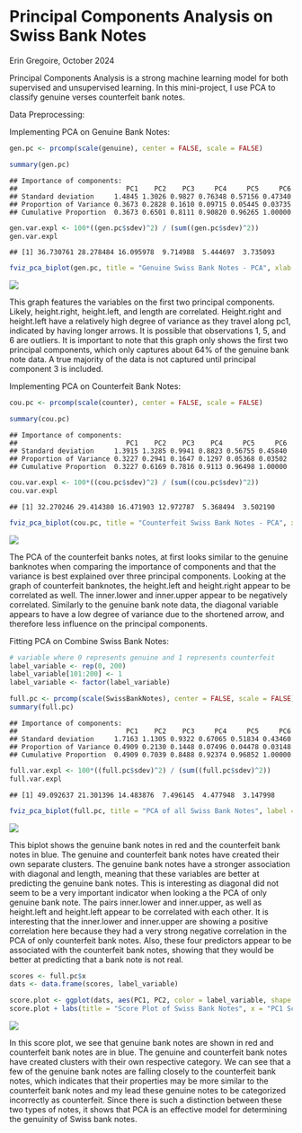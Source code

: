 Principal Components Analysis on Swiss Bank Notes
================
Erin Gregoire,
October 2024

Principal Components Analysis is a strong machine learning model for
both supervised and unsupervised learning. In this mini-project, I use
PCA to classify genuine verses counterfeit bank notes.

Data Preprocessing:

Implementing PCA on Genuine Bank Notes:

``` r
gen.pc <- prcomp(scale(genuine), center = FALSE, scale = FALSE)

summary(gen.pc)
```

    ## Importance of components:
    ##                           PC1    PC2    PC3     PC4     PC5     PC6
    ## Standard deviation     1.4845 1.3026 0.9827 0.76348 0.57156 0.47340
    ## Proportion of Variance 0.3673 0.2828 0.1610 0.09715 0.05445 0.03735
    ## Cumulative Proportion  0.3673 0.6501 0.8111 0.90820 0.96265 1.00000

``` r
gen.var.expl <- 100*((gen.pc$sdev)^2) / (sum((gen.pc$sdev)^2))
gen.var.expl
```

    ## [1] 36.730761 28.278484 16.095978  9.714988  5.444697  3.735093

``` r
fviz_pca_biplot(gen.pc, title = "Genuine Swiss Bank Notes - PCA", xlab = "PC1 Scores (36% var expl)", ylab = "PC2 Scores (28% var expl)")
```

![](Principal-Components-Analysis-on-Swiss-Bank-Notes_files/figure-gfm/unnamed-chunk-3-1.png)<!-- -->

This graph features the variables on the first two principal components.
Likely, height.right, height.left, and length are correlated.
Height.right and height.left have a relatively high degree of variance
as they travel along pc1, indicated by having longer arrows. It is
possible that observations 1, 5, and 6 are outliers. It is important to
note that this graph only shows the first two principal components,
which only captures about 64% of the genuine bank note data. A true
majority of the data is not captured until principal component 3 is
included.

Implementing PCA on Counterfeit Bank Notes:

``` r
cou.pc <- prcomp(scale(counter), center = FALSE, scale = FALSE)

summary(cou.pc)
```

    ## Importance of components:
    ##                           PC1    PC2    PC3    PC4     PC5     PC6
    ## Standard deviation     1.3915 1.3285 0.9941 0.8823 0.56755 0.45840
    ## Proportion of Variance 0.3227 0.2941 0.1647 0.1297 0.05368 0.03502
    ## Cumulative Proportion  0.3227 0.6169 0.7816 0.9113 0.96498 1.00000

``` r
cou.var.expl <- 100*((cou.pc$sdev)^2) / (sum((cou.pc$sdev)^2))
cou.var.expl
```

    ## [1] 32.270246 29.414380 16.471903 12.972787  5.368494  3.502190

``` r
fviz_pca_biplot(cou.pc, title = "Counterfeit Swiss Bank Notes - PCA", xlab = "PC1 Scores (32% var expl)", ylab = "PC2 Scores (29% var expl)")
```

![](Principal-Components-Analysis-on-Swiss-Bank-Notes_files/figure-gfm/unnamed-chunk-5-1.png)<!-- -->

The PCA of the counterfeit banks notes, at first looks similar to the
genuine banknotes when comparing the importance of components and that
the variance is best explained over three principal components. Looking
at the graph of counterfeit banknotes, the height.left and height.right
appear to be correlated as well. The inner.lower and inner.upper appear
to be negatively correlated. Similarly to the genuine bank note data,
the diagonal variable appears to have a low degree of variance due to
the shortened arrow, and therefore less influence on the principal
components.

Fitting PCA on Combine Swiss Bank Notes:

``` r
# variable where 0 represents genuine and 1 represents counterfeit
label_variable <- rep(0, 200)
label_variable[101:200] <- 1
label_variable <- factor(label_variable)
```

``` r
full.pc <- prcomp(scale(SwissBankNotes), center = FALSE, scale = FALSE)
summary(full.pc)
```

    ## Importance of components:
    ##                           PC1    PC2    PC3     PC4     PC5     PC6
    ## Standard deviation     1.7163 1.1305 0.9322 0.67065 0.51834 0.43460
    ## Proportion of Variance 0.4909 0.2130 0.1448 0.07496 0.04478 0.03148
    ## Cumulative Proportion  0.4909 0.7039 0.8488 0.92374 0.96852 1.00000

``` r
full.var.expl <- 100*((full.pc$sdev)^2) / (sum((full.pc$sdev)^2))
full.var.expl
```

    ## [1] 49.092637 21.301396 14.483876  7.496145  4.477948  3.147998

``` r
fviz_pca_biplot(full.pc, title = "PCA of all Swiss Bank Notes", label = 'var', habillage = label_variable, xlab = "PC1 Scores (49% var expl)", ylab = "PC2 Scores (21% var expl)")
```

![](Principal-Components-Analysis-on-Swiss-Bank-Notes_files/figure-gfm/unnamed-chunk-9-1.png)<!-- -->

This biplot shows the genuine bank notes in red and the counterfeit bank
notes in blue. The genuine and counterfeit bank notes have created their
own separate clusters. The genuine bank notes have a stronger
association with diagonal and length, meaning that these variables are
better at predicting the genuine bank notes. This is interesting as
diagonal did not seem to be a very important indicator when looking a
the PCA of only genuine bank note. The pairs inner.lower and
inner.upper, as well as height.left and height.left appear to be
correlated with each other. It is interesting that the inner.lower and
inner.upper are showing a positive correlation here because they had a
very strong negative correlation in the PCA of only counterfeit bank
notes. Also, these four predictors appear to be associated with the
counterfeit bank notes, showing that they would be better at predicting
that a bank note is not real.

``` r
scores <- full.pc$x
dats <- data.frame(scores, label_variable)

score.plot <- ggplot(dats, aes(PC1, PC2, color = label_variable, shape = label_variable)) + geom_point()
score.plot + labs(title = "Score Plot of Swiss Bank Notes", x = "PC1 Scores (49% var expl)", y = "PC2 Scores (21% var expl)")
```

![](Principal-Components-Analysis-on-Swiss-Bank-Notes_files/figure-gfm/unnamed-chunk-10-1.png)<!-- -->

In this score plot, we see that genuine bank notes are shown in red and
counterfeit bank notes are in blue. The genuine and counterfeit bank
notes have created clusters with their own respective category. We can
see that a few of the genuine bank notes are falling closely to the
counterfeit bank notes, which indicates that their properties may be
more similar to the counterfeit bank notes and my lead these genuine
notes to be categorized incorrectly as counterfeit. Since there is such
a distinction between these two types of notes, it shows that PCA is an
effective model for determining the genuinity of Swiss bank notes.
